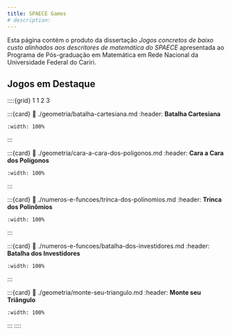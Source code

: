 ```yaml
---
title: SPAECE Games
# description: 
---
```


Esta página contém o produto da dissertação *Jogos concretos de baixo custo alinhados aos descritores de matemática do SPAECE* apresentada ao Programa de Pós-graduação em Matemática em Rede Nacional da Universidade Federal do Cariri.

## Jogos em Destaque

::::{grid} 1 1 2 3

:::{card}
:link: ./geometria/batalha-cartesiana.md
:header: **Batalha Cartesiana**
```{image} ./geometria/batalha-cartesiana/thumb.png
:width: 100%
```
:::

:::{card}
:link: ./geometria/cara-a-cara-dos-poligonos.md
:header: **Cara a Cara dos Polígonos**
```{image} ./geometria/cara-a-cara-dos-poligonos/thumb.png
:width: 100%
```
:::

:::{card}
:link: ./numeros-e-funcoes/trinca-dos-polinomios.md
:header: **Trinca dos Polinômios**
```{image} ./numeros-e-funcoes/trinca-dos-polinomios/thumb.png
:width: 100%
```
:::

:::{card}
:link: ./numeros-e-funcoes/batalha-dos-investidores.md
:header: **Batalha dos Investidores**
```{image} ./numeros-e-funcoes/batalha-dos-investidores/thumb.png
:width: 100%
```
:::

:::{card}
:link: ./geometria/monte-seu-triangulo.md
:header: **Monte seu Triângulo**
```{image} ./geometria/monte-seu-triangulo/thumb.png
:width: 100%
```
:::
::::
